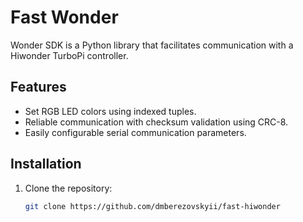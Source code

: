 # Fast Wonder

Wonder SDK is a Python library that facilitates communication with a Hiwonder TurboPi controller.

## Features
- Set RGB LED colors using indexed tuples.
- Reliable communication with checksum validation using CRC-8.
- Easily configurable serial communication parameters.

## Installation
1. Clone the repository:
   ```bash
   git clone https://github.com/dmberezovskyii/fast-hiwonder
